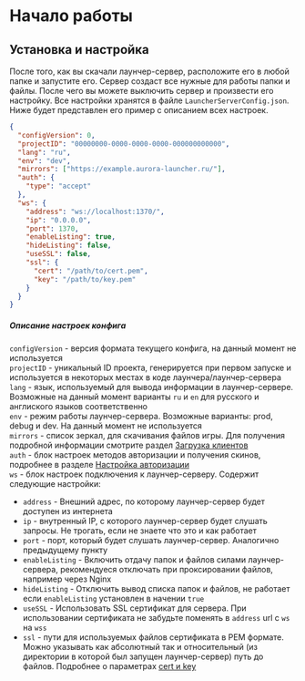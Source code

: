 # Начало работы

## Установка и настройка

После того, как вы скачали лаунчер-сервер, расположите его в любой папке и запустите его.
Сервер создаст все нужные для работы папки и файлы.
После чего вы можете выключить сервер и произвести его настройку.
Все настройки хранятся в файле `LauncherServerConfig.json`.
Ниже будет представлен его пример с описанием всех настроек.

```json
{
  "configVersion": 0,
  "projectID": "00000000-0000-0000-0000-000000000000",
  "lang": "ru",
  "env": "dev",
  "mirrors": ["https://example.aurora-launcher.ru/"],
  "auth": {
    "type": "accept"
  },
  "ws": {
    "address": "ws://localhost:1370/",
    "ip": "0.0.0.0",
    "port": 1370,
    "enableListing": true,
    "hideListing": false,
    "useSSL": false,
    "ssl": {
      "cert": "/path/to/cert.pem",
      "key": "/path/to/key.pem"
    }
  }
}
```

##### Описание настроек конфига

`configVersion` - версия формата текущего конфига, на данный момент не используется  
`projectID` - уникальный ID проекта, генерируется при первом запуске и используется в некоторых местах в коде лаунчера/лаунчер-сервера  
`lang` - язык, используемый для вывода информации в лаунчер-сервере. Возможные на данный момент варианты `ru` и `en` для русского и англиского языков соответственно  
`env` - режим работы лаунчер-сервера. Возможные варианты: prod, debug и dev. На данный момент не используется  
`mirrors` - список зеркал, для скачивания файлов игры. Для получения подробной информации смотрите раздел [Загрузка клиентов](clients.md)  
`auth` - блок настроек методов авторизации и получения скинов, подробнее в разделе [Настройка авторизации](#)  
`ws` - блок настроек подключения к лаунчер-серверу. Содержит следующие настройки:

- `address` - Внешний адрес, по которому лаунчер-сервер будет доступен из интернета
- `ip` - внутренный IP, с которого лаунчер-сервер будет слушать запросы. Не трогать, если не знаете что это и как работает
- `port` - порт, который будет слушать лаунчер-сервер. Аналогично предыдущему пункту
- `enableListing` - Включить отдачу папок и файлов силами лаунчер-сервера, рекомендуеся отключать при проксировании файлов, например через Nginx
- `hideListing` - Отключить вывод списка папок и файлов, не работает если `enableListing` установлен в начении `true`
- `useSSL` - Использовать SSL сертификат для сервера. При использовании сертификата не забудьте поменять в `address` url с `ws` на `wss`
- `ssl` - пути для используемых файлов сертификата в PEM формате. Можно указывать как абсолютный так и относительный (из директории в которой был запущен лаунчер-сервер) путь до файлов. Подробнее о параметрах [cert и key](https://nodejs.org/api/tls.html#tls_tls_createsecurecontext_options)
